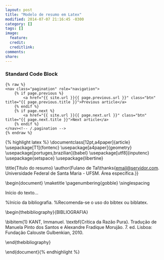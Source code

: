 ```yaml
---
layout: post
title: "Modelo de resumo em Latex"
modified: 2014-07-07 21:16:45 -0300
category: []
tags: []
image:
  feature: 
  credit: 
  creditlink: 
comments: 
share: 
---
```


### Standard Code Block

    {% raw %}
    <nav class="pagination" role="navigation">
        {% if page.previous %}
            <a href="{{ site.url }}{{ page.previous.url }}" class="btn" title="{{ page.previous.title }}">Previous article</a>
        {% endif %}
        {% if page.next %}
            <a href="{{ site.url }}{{ page.next.url }}" class="btn" title="{{ page.next.title }}">Next article</a>
        {% endif %}
    </nav><!-- /.pagination -->
    {% endraw %}
    
    
    
{% highlight latex %}
\documentclass[12pt,a4paper]{article}
\usepackage[T1]{fontenc}
\usepackage[a4paper]{geometry}
\usepackage[portuges,brazilian]{babel}
\usepackage[utf8]{inputenc}
\usepackage{setspace}
\usepackage{libertine}


\title{Título do resumo}
\author{Fulano de Tal\thanks{email@servidor.com. Universidade Federal de Santa Maria - UFSM. Área específica.}}


\begin{document}
\maketitle
\pagenumbering{gobble}
\singlespacing

Início do texto...



%Início da bibliografia. 
    %Recomenda-se o uso do bibtex ou biblatex.

\begin{thebibliography}{BIBLIOGRAFIA}

\bibitem{1} KANT, Immanuel. \textbf{Crítica da Razão Pura}. Tradução de Manuela Pinto dos Santos e Alexandre Fradique Morujão. 7. ed. Lisboa: Fundação Calouste Gulbenkian, 2010.

\end{thebibliography}

\end{document}{% endhighlight %}
